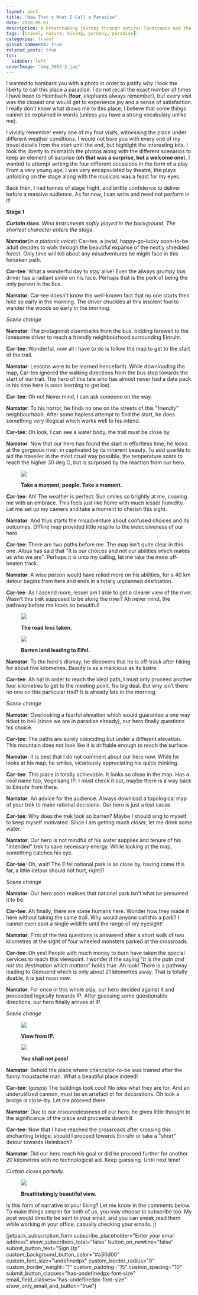 ```yaml
---
layout: post
title: "Now That's What I Call a Paradise"
date: 2020-09-01
description: A breathtaking journey through natural landscapes and the discovery of a personal paradise
tags: [travel, nature, hiking, germany, paradise]
categories: travel
giscus_comments: true
related_posts: true
toc:
  sidebar: left
coverImage: "img_3963-2.jpg"
---
```


I wanted to bombard you with a photo in order to justify why I took the liberty to call this place a paradise. I do not recall the exact number of times I have been to Heimbach (**four**, elephants always remember), but every visit was the closest one would get to experience joy and a sense of satisfaction. I really don't know what draws me to this place, I believe that some things cannot be explained in words (unless you have a strong vocabulary unlike me).

I vividly remember every one of my four visits, witnessing the place under different weather conditions. I would not bore you with every one of my travel details from the start until the end, but highlight the interesting bits. I took the liberty to mismatch the photos along with the different scenarios to keep an element of surprise (**oh that was a surprise, but a welcome one**). I wanted to attempt writing the four different occasions in the form of a play. From a very young age, I was very encapsulated by theatre, the plays unfolding on the stage along with the musicals was a feast for my eyes.

Back then, I had tonnes of stage fright, and brittle confidence to deliver before a massive audience. As for now, I can write and need not perform in it!

**Stage 1**

_**Curtain rises**. Wind instruments softly played in the background. The shortest character enters the stage._

**Narrator**(_in a platonic voice_): Car-tee, a jovial, happy-go-lucky soon-to-be adult decides to walk through the beautiful expanse of the neatly shredded forest. Only time will tell about any misadventures he might face in this forsaken path.

**Car-tee**: What a wonderful day to stay alive! Even the always grumpy bus driver has a radiant smile on his face. Perhaps that is the perk of being the only person in the bus.

**Narrator**: Car-tee doesn't know the well-known fact that no one starts their hike so early in the morning. The driver chuckles at this insolent fool to wander the woods so early in the morning.

_Scene change_

**Narrator**: The protagonist disembarks from the bus, bidding farewell to the lonesome driver to reach a friendly neighbourhood surrounding Einruhr.

**Car-tee**: Wonderful, now all I have to do is follow the map to get to the start of the trail.

**Narrator**: Lessons were to be learned henceforth. While downloading the map, Car-tee ignored the walking directions from the bus stop towards the start of our trail. The hero of this tale who has almost never had a data pack in his time here is soon learning to get lost.

**Car-tee**: Oh no! Never mind, I can ask someone on the way.

**Narrator**: To his horror, he finds no one on the streets of this "friendly" neighbourhood. After some hapless attempt to find the start, he does something very illogical which works well to his intend.

**Car-tee**: Oh look, I can see a water body, the trail must be close by.

**Narrator**: Now that our hero has found the start in effortless time, he looks at the gorgeous river, in captivated by its inherent beauty. To add sparkle to aid the traveller in the most cruel way possible, the temperature soars to reach the higher 30 deg C, but is surprised by the reaction from our hero.

<figure>

![](/assets/img/posts/img_20190723_101003.jpg)

<figcaption>

**Take a moment, people. Take a moment.**

</figcaption>

</figure>

**Car-tee**: Ah! The weather is perfect. Sun smiles so brightly at me, coaxing me with an embrace. This feels just like home with much lesser humidity. Let me set up my camera and take a moment to cherish this sight.

**Narrator**: And thus starts the misadventure about confused choices and its outcomes. Offline map provided little respite to the indecisiveness of our hero.

**Car-tee**: There are two paths before me. The map isn't quite clear in this one. Albus has said that "It is our choices and not our abilities which makes us who we are". Perhaps it is unto my calling, let me take the more off-beaten track.

**Narrator**: A wise person would have relied more on his abilities, for a 40 km detour begins from here and ends in a totally unplanned destination.

**Car-tee**: As I ascend more, lesser am I able to get a clearer view of the river. Wasn't this trek supposed to be along the river? Ah never mind, the pathway before me looks so beautiful!

<figure>

![](/assets/img/posts/img_20190723_104917.jpg)

<figcaption>

**The road less taken.**

</figcaption>

</figure>

<figure>

![](/assets/img/posts/img_20190723_112444.jpg)

<figcaption>

**Barren land leading to Eifel.**

</figcaption>

</figure>

**Narrator**: To the hero's dismay, he discovers that he is off-track after hiking for about five kilometres. Beauty is as a malicious as its lustre.

**Car-tee**: Ah ha! In order to reach the ideal path, I must only proceed another four kilometres to get to the meeting point. No big deal. But why isn't there no one on this particular trail? It is already late in the morning.

_Scene change_

**Narrator**: Overlooking a fearful elevation which would guarantee a one way ticket to hell (since we are in paradise already), our hero finally questions his choice.

**Car-tee**: The paths are surely coinciding but under a different elevation. This mountain does not look like it is driftable enough to reach the surface.

**Narrator**: It is best that I do not comment about our hero now. While he looks at his map, he smiles, vicariously appreciating his quick thinking.

**Car-tee**: This place is totally achievable. It looks so close in the map. Has a cool name too, Vogelsang IP. I must check it out, maybe there is a way back to Einruhr from there.

**Narrator**: An advice for the audience. Always download a topological map of your trek to make rational decisions. Our hero is just a lost cause.

**Car-tee**: Why does the trek look so barren? Maybe I should sing to myself to keep myself motivated. Since I am getting much closer, let me drink some water.

**Narrator**: Our hero is not mindful of his water supplies and tenure of his "intended" trek to save necessary energy. While looking at the map, something catches his eye.

**Car-tee**: Oh, wait! The Eifel national park is so close by, having come this far, a little detour should not hurt, right?!

_Scene change_

**Narrator**: Our hero soon realises that national park isn't what he presumed it to be.

**Car-tee**: Ah finally, there are some humans here. Wonder how they made it here without taking the same trail. Why would anyone call this a park? I cannot even spot a single wildlife until the range of my eyesight!

**Narrator**: First of the two questions is answered after a short walk of two kilometres at the sight of four wheeled monsters parked at the crossroads.

**Car-tee**: Oh yes! People with much money to burn have taken the special services to reach this viewpoint. I wonder if the saying "_It is the path and not the destination which matters_" holds true. Ah look! There is a pathway leading to Gemuend which is only about 21 kilometres away. That is totally doable, it is just noon now.

**Narrator**: For once in this whole play, our hero decided against it and proceeded logically towards IP. After guessing some questionable directions, our hero finally arrives at IP.

_Scene change_

<figure>

![](/assets/img/posts/img_20190723_124913.jpg)

<figcaption>

**View from IP.**

</figcaption>

</figure>

<figure>

![](/assets/img/posts/img_20190723_130815.jpg)

<figcaption>

**You shall not pass!**

</figcaption>

</figure>

**Narrator**: Behold the place where chancellor-to-be was trained after the funny moustache man. What a beautiful place indeed!

**Car-tee**: (_gasps_) The buildings look cool! No idea what they are for. And an underutilized cannon, must be an artefact or for decorations. Oh look a bridge is close-by. Let me proceed there.

**Narrator**: Due to our resourcelessness of our hero, he gives little thought to the significance of the place and proceeds downhill.

**Car-tee**: Now that I have reached the crossroads after crossing this enchanting bridge, should I proceed towards Einruhr or take a "short" detour towards Heimbach?

**Narrator**: Did our hero reach his goal or did he proceed further for another 20 kilometres with no technological aid. Keep guessing. Until next time!

_Curtain closes partially_.

<figure>

![](/assets/img/posts/img_20190723_141305.jpg)

<figcaption>

**Breathtakingly beautiful view.**

</figcaption>

</figure>

Is this form of narrative to your liking? Let me know in the comments below. To make things simpler for both of us, you may choose to subscribe too. My post would directly be sent to your email, and you can sneak read them while working in your office, casually checking your emails. ;)

\[jetpack\_subscription\_form subscribe\_placeholder="Enter your email address" show\_subscribers\_total="false" button\_on\_newline="false" submit\_button\_text="Sign Up" custom\_background\_button\_color="#a30d00" custom\_font\_size="undefinedpx" custom\_border\_radius="0" custom\_border\_weight="1" custom\_padding="15" custom\_spacing="10" submit\_button\_classes="has-undefinedpx-font-size" email\_field\_classes="has-undefinedpx-font-size" show\_only\_email\_and\_button="true"\]
